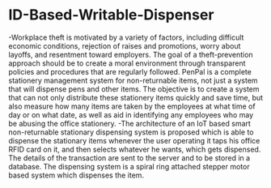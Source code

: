 # ID-Based-Writable-Dispenser
-Workplace theft is motivated by a variety of factors, including
difficult economic conditions, rejection of raises and promotions, worry about layoffs, and resentment toward
employers. The goal of a theft-prevention approach should be to create a moral environment through
transparent policies and procedures that are regularly followed. PenPal is a complete stationery management
system for non-returnable items, not just a system that will dispense pens and other items. The objective is to
create a system that can not only distribute these stationery items quickly and save time, but also measure how
many items are taken by the employees at what time of day or on what date, as well as aid in identifying any
employees who may be abusing the office stationery.
-The architecture of an IoT
based smart non-returnable stationary dispensing
system is proposed which is able to dispense the stationary items
whenever the user operating it taps his office RFID
card on it, and then selects whatever he wants, which
gets dispensed. The details of the transaction are sent
to the server and to be stored in a database. The
dispensing system is a spiral ring attached stepper
motor based system which dispenses the item.
